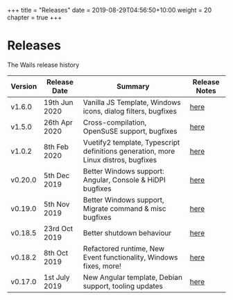 +++
title = "Releases"
date = 2019-08-29T04:56:50+10:00
weight = 20
chapter = true
+++

# Releases

The Wails release history


| Version  | Release Date   |                   Summary               | Release Notes |
| -------- | -------------- | --------------------------------------- | ------------- |
| v1.6.0   | 19th Jun 2020  | Vanilla JS Template, Windows icons, dialog filters, bugfixes | [here](./v1.6.0) |
| v1.5.0   | 26th Apr 2020  | Cross-compilation, OpenSuSE support, bugfixes | [here](./v1.5.0) |
| v1.0.2   | 8th Feb 2020   | Vuetify2 template, Typescript definitions generation, more Linux distros, bugfixes | [here](./v1.0.2) |
| v0.20.0  | 5th Dec 2019   | Better Windows support: Angular, Console & HiDPI bugfixes  | [here](./v0.20.0) || v1.0.2   | 8th Feb 2020   | Vuetify2 template, Typescript definitions generation, more Linux distros, bugfixes | [here](./v1.0.2) |
| v0.19.0  | 5th Nov 2019   | Better Windows support, Migrate command & misc bugfixes  | [here](./v0.19.0) |
| v0.18.5  | 23rd Oct 2019  | Better shutdown behaviour  | [here](./v0.18.5) |
| v0.18.2  | 8th Oct 2019   | Refactored runtime, New Event functionality, Windows fixes, more!  | [here](./v0.18.2) |
| v0.17.0  | 1st July 2019  | New Angular template, Debian support, tooling updates  | [here](./v0.17.0) |
